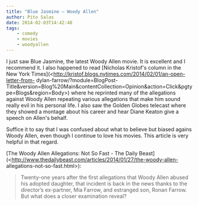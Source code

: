 ```yaml
---
title: "Blue Jasmine – Woody Allen"
author: Pito Salas
date: 2014-02-03T14:42:48
tags:
    - comedy
    - movies
    - woodyallen
---
```




I just saw Blue Jasmine, the latest Woody Allen movie. It is excellent and I
recommend it. I also happened to read [Nicholas Kristof's column in the New
York Times](<http://kristof.blogs.nytimes.com/2014/02/01/an-open-letter-from-
dylan-farrow/?module=BlogPost-
Title&version=Blog%20Main&contentCollection=Opinion&action=Click&pgtype=Blogs&region=Body>)
where he reprinted many of the allegations against Woody Allen repeating
various allegations that make him sound really evil in his personal life. I
also saw the Golden Globes telecast where they showed a montage about his
career and hear Diane Keaton give a speech on Allen's behalf.

Suffice it to say that I was confused about what to believe but biased agains
Woody Allen, even though I continue to love his movies. This article is very
helpful in that regard.

[The Woody Allen Allegations: Not So Fast - The Daily
Beast](<http://www.thedailybeast.com/articles/2014/01/27/the-woody-allen-
allegations-not-so-fast.html>):

> Twenty-one years after the first allegations that Woody Allen abused his
> adopted daughter, that incident is back in the news thanks to the director’s
> ex-partner, Mia Farrow, and estranged son, Ronan Farrow. But what does a
> closer examination reveal?


